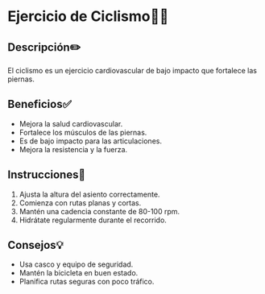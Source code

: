 # Ejercicio de Ciclismo🚴‍♀️

## Descripción✏️
El ciclismo es un ejercicio cardiovascular de bajo impacto que fortalece las piernas.

## Beneficios✅
- Mejora la salud cardiovascular.
- Fortalece los músculos de las piernas.
- Es de bajo impacto para las articulaciones.
- Mejora la resistencia y la fuerza.

## Instrucciones📝
1. Ajusta la altura del asiento correctamente.
2. Comienza con rutas planas y cortas.
3. Mantén una cadencia constante de 80-100 rpm.
4. Hidrátate regularmente durante el recorrido.

## Consejos💡
- Usa casco y equipo de seguridad.
- Mantén la bicicleta en buen estado.
- Planifica rutas seguras con poco tráfico.
